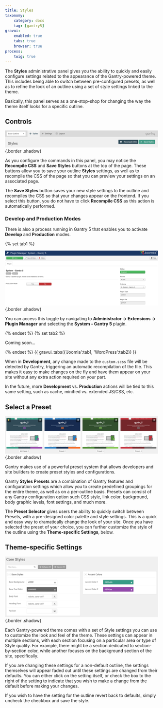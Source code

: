 ```yaml
---
title: Styles
taxonomy:
    category: docs
    tag: [gantry5]
gravui:
    enabled: true
    tabs: true
    browser: true
process:
    twig: true
---
```


The **Styles** administrative panel gives you the ability to quickly and easily configure settings related to the appearance of the Gantry-powered theme. This includes being able to switch between pre-configured presets, as well as to refine the look of an outline using a set of style settings linked to the theme.

Basically, this panel serves as a one-stop-shop for changing the way the theme itself looks for a specific outline. 

## Controls

![Controls](controls.png) {.border .shadow}

As you configure the commands in this panel, you may notice the **Recompile CSS** and **Save Styles** buttons at the top of the page. These buttons allow you to save your outline **Styles** settings, as well as to recompile the CSS of the page so that you can preview your settings on an associated page.

<!-- The **Recompile CSS** button compiles your adjusted settings to the CSS for the outline. This is a useful button if you are making changes to the outline's style and would like to check your work before locking in the changes and saving the Styles. -->

The **Save Styles** button saves your new style settings to the outline and recompiles the CSS so that your changes appear on the frontend. If you select this button, you do not have to click **Recompile CSS** as this action is automatically performed.

### Develop and Production Modes

There is also a process running in Gantry 5 that enables you to activate **Develop** and **Production** modes.

{% set tab1 %}

![Production](production.png) {.border .shadow}

You can access this toggle by navigating to **Administrator → Extensions → Plugin Manager** and selecting the **System - Gantry 5** plugin.

{% endset %}
{% set tab2 %}

Coming soon...

{% endset %}
{{ gravui_tabs({'Joomla':tab1, 'WordPress':tab2}) }}

When in **Development**, any change made to the `custom.scss` file will be detected by Gantry, triggering an automatic recompilation of the file. This makes it easy to make changes on the fly and have them appear on your site without any extra action required on your part.

In the future, more **Development** vs. **Production** actions will be tied to this same setting, such as cache, minified vs. extended JS/CSS, etc.

## Select a Preset

![Select a Preset](presets.png) {.border .shadow}

Gantry makes use of a powerful preset system that allows developers and site builders to create preset styles and configurations.

Gantry **Styles Presets** are a combination of Gantry features and configuration settings which allow you to create predefined groupings for the entire theme, as well as on a per-outline basis. Presets can consist of any Gantry configuration option such CSS style, link color, background, body graphic levels, font settings, and much more.

The **Preset Selector** gives users the ability to quickly switch between Presets, with a pre-designed color palette and style settings. This is a quick and easy way to dramatically change the look of your site. Once you have selected the preset of your choice, you can further customize the style of the outline using the **Theme-specific Settings**, below.

## Theme-specific Settings

![Settings](settings.png) {.border .shadow}

Each Gantry-powered theme comes with a set of Style settings you can use to customize the look and feel of the theme. These settings can appear in multiple sections, with each section focusing on a particular area or type of Style quality. For example, there might be a section dedicated to section-by-section color, while another focuses on the background section of the site, specifically. 

If you are changing these settings for a non-default outline, the settings themselves will appear faded out until these settings are changed from their defaults. You can either click on the setting itself, or check the box to the right of the setting to indicate that you wish to make a change from the default before making your changes.

If you wish to have the setting for the outline revert back to defaults, simply uncheck the checkbox and save the style.
